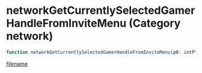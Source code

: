 # networkGetCurrentlySelectedGamerHandleFromInviteMenu (Category network)

```js
function networkGetCurrentlySelectedGamerHandleFromInviteMenu(p0: intPtr): Array
```

[filename](networkGetCurrentlySelectedGamerHandleFromInviteMenu_m.md ':include')